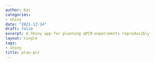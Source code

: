 ```yaml
---
author: Kai
categories:
- shiny
date: "2021-12-14"
draft: false
excerpt: A Shiny app for planning qPCR experiments reproducibly
layout: single
tags:
- shiny
title: plan-pcr
---
```


